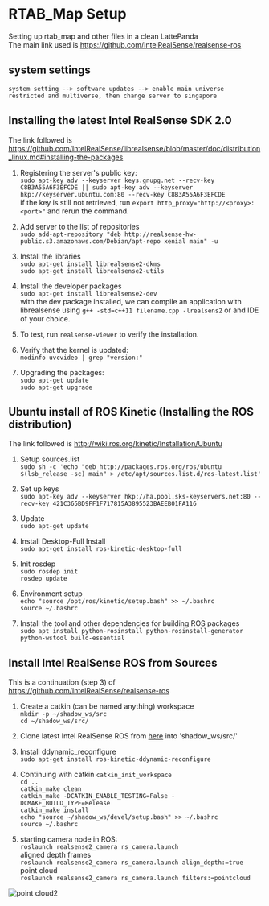 # RTAB_Map Setup
Setting up rtab_map and other files in a clean LattePanda  
The main link used is https://github.com/IntelRealSense/realsense-ros  

## system settings  
```system setting --> software updates --> enable main universe restricted and multiverse, then change server to singapore```  

## Installing the latest Intel RealSense SDK 2.0  
The link followed is https://github.com/IntelRealSense/librealsense/blob/master/doc/distribution_linux.md#installing-the-packages
  
1) Registering the server's public key:  
```sudo apt-key adv --keyserver keys.gnupg.net --recv-key C8B3A55A6F3EFCDE || sudo apt-key adv --keyserver hkp://keyserver.ubuntu.com:80 --recv-key C8B3A55A6F3EFCDE```  
if the key is still not retrieved, run 
```export http_proxy="http://<proxy>:<port>"```
and rerun the command.

2) Add server to the list of repositories  
```sudo add-apt-repository "deb http://realsense-hw-public.s3.amazonaws.com/Debian/apt-repo xenial main" -u```

3) Install the libraries  
```sudo apt-get install librealsense2-dkms```  
```sudo apt-get install librealsense2-utils```

4) Install the developer packages  
```sudo apt-get install librealsense2-dev```  
with the dev package installed, we can compile an application with librealsense using ```g++ -std=c++11 filename.cpp -lrealsens2``` or and IDE of your choice.

5) To test, run ```realsense-viewer``` to verify the installation.

6) Verify that the kernel is updated:  
```modinfo uvcvideo | grep "version:"```

7) Upgrading the packages:  
```sudo apt-get update```  
```sudo apt-get upgrade```

## Ubuntu install of ROS Kinetic  (Installing the ROS distribution)
The link followed is http://wiki.ros.org/kinetic/Installation/Ubuntu  

1) Setup sources.list  
```sudo sh -c 'echo "deb http://packages.ros.org/ros/ubuntu $(lsb_release -sc) main" > /etc/apt/sources.list.d/ros-latest.list'```

2) Set up keys  
```sudo apt-key adv --keyserver hkp://ha.pool.sks-keyservers.net:80 --recv-key 421C365BD9FF1F717815A3895523BAEEB01FA116```

3) Update  
```sudo apt-get update```

4) Install Desktop-Full Install  
```sudo apt-get install ros-kinetic-desktop-full```  

5) Init rosdep  
```sudo rosdep init```  
```rosdep update```  

6) Environment setup  
```echo "source /opt/ros/kinetic/setup.bash" >> ~/.bashrc```  
```source ~/.bashrc```  

7) Install the tool and other dependencies for building ROS packages  
```sudo apt install python-rosinstall python-rosinstall-generator python-wstool build-essential```  

## Install Intel RealSense ROS from Sources  
This is a continuation (step 3) of https://github.com/IntelRealSense/realsense-ros  

1) Create a catkin (can be named anything) workspace  
```mkdir -p ~/shadow_ws/src```  
```cd ~/shadow_ws/src/```  

2) Clone latest Intel RealSense ROS from [here](https://github.com/IntelRealSense/realsense-ros/releases) into 'shadow_ws/src/'  

3) Install ddynamic_reconfigure  
```sudo apt-get install ros-kinetic-ddynamic-reconfigure```  

4) Continuing with catkin
```catkin_init_workspace```  
```cd ..```  
```catkin_make clean```  
```catkin_make -DCATKIN_ENABLE_TESTING=False -DCMAKE_BUILD_TYPE=Release```  
```catkin_make install```  
```echo "source ~/shadow_ws/devel/setup.bash" >> ~/.bashrc```  
```source ~/.bashrc```  

5) starting camera node in ROS:  
```roslaunch realsense2_camera rs_camera.launch```  
aligned depth frames  
```roslaunch realsense2_camera rs_camera.launch align_depth:=true```  
point cloud  
```roslaunch realsense2_camera rs_camera.launch filters:=pointcloud```  

![point cloud2](https://raw.githubusercontent.com/username/projectname/branch/path/to/img.png)

